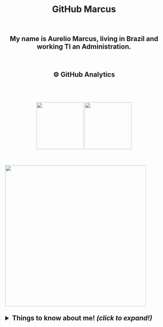 <h1 align="center">GitHub Marcus</h1>
</br>

<h2 align="center">My name is Aurelio Marcus, living in Brazil and working TI an Administration.</h2>

</br>

<h2 align="center">⚙ <b>GitHub Analytics</b><h2>
    <br>
    <p align="center">
        <img height="150em" src="https://github-readme-stats-eight-theta.vercel.app/api?username=AurelioMarcusTO&show_icons=true&theme=tokyonight&include_all_commits=true&count_private=false"/>
        <img height="150em" src="https://github-readme-stats-eight-theta.vercel.app/api/top-langs/?username=AurelioMarcusTO&layout=compact&langs_count=8&theme=tokyonight&include_all_commits=true&count_private=false"/>
    </p>
    
</br>

<img src="https://user-images.githubusercontent.com/84048306/121829926-3ae44380-cc9a-11eb-9083-a04a5f0baf76.gif" min-width="400px" max-width="400px" width="450px" align="center" >

</br>
</br>

<details>
  <summary> <b> Things to know about me! </b> <i>(click to expand!)</i> </summary>
  
  <br>
  Clique aqhi para expandir !
  
</details>

<!--
Here are some ideas to get you started:

- 🔭 I’m currently working on ...
- 🌱 I’m currently learning ...
- 👯 I’m looking to collaborate on ...
- 🤔 I’m looking for help with ...
- 💬 Ask me about ...
- 📫 How to reach me: ...
- 😄 Pronouns: ...
- ⚡ Fun fact: ...
-->

